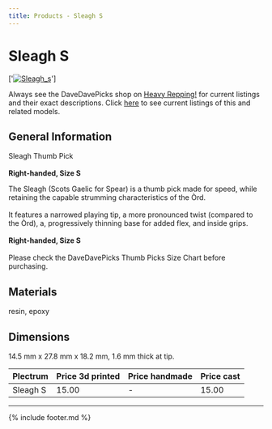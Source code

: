 ```yaml
---
title: Products - Sleagh S
---
```

# Sleagh S

['[![Sleagh_s](../../assets/images/sleagh_s_01.jpg)](../picks/sleagh_s)']

Always see the DaveDavePicks shop on [Heavy Repping!](https://www.heavyrepping.com/shop/store/davedavepicks/) for current listings and their exact descriptions. Click [here](https://heavyrepping.com/davedavepicks/?s=Sleagh&post_type=product) to see current listings of this and related models.

## General Information
Sleagh Thumb Pick<br/><br/>**Right-handed, Size S**

The Sleagh (Scots Gaelic for Spear) is a thumb pick made for speed, while retaining the capable strumming characteristics of the Òrd.<br/><br/>It features a narrowed playing tip, a more pronounced twist (compared to the Òrd), a, progressively thinning base for added flex, and inside grips.<br/><br/>**Right-handed, Size S**<br/><br/>Please check the DaveDavePicks Thumb Picks Size Chart before purchasing.

## Materials
resin, epoxy

## Dimensions
14.5 mm x 27.8 mm x 18.2 mm, 1.6 mm thick at tip.

| **Plectrum**                                        | **Price 3d printed**   | **Price handmade**   | **Price cast**   |
|:----------------------------------------------------|:-----------------------|:---------------------|:-----------------|
| Sleagh S                                          | 15.00               | -             | 15.00         |

---

{% include footer.md %}